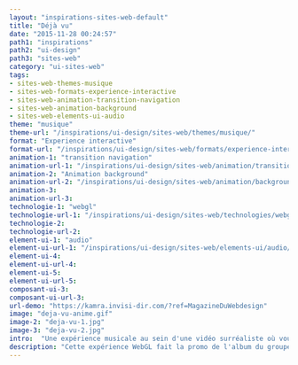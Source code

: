 ```yaml
---
layout: "inspirations-sites-web-default"
title: "Déjà vu"
date: "2015-11-28 00:24:57"
path1: "inspirations"
path2: "ui-design"
path3: "sites-web"
category: "ui-sites-web"
tags:
- sites-web-themes-musique
- sites-web-formats-experience-interactive
- sites-web-animation-transition-navigation
- sites-web-animation-background
- sites-web-elements-ui-audio
theme: "musique"
theme-url: "/inspirations/ui-design/sites-web/themes/musique/"
format: "Experience interactive"
format-url: "/inspirations/ui-design/sites-web/formats/experience-interactive/"
animation-1: "transition navigation"
animation-url-1: "/inspirations/ui-design/sites-web/animation/transition-navigation/"
animation-2: "Animation background"
animation-url-2: "/inspirations/ui-design/sites-web/animation/background/"
animation-3:
animation-url-3:
technologie-1: "webgl"
technologie-url-1: "/inspirations/ui-design/sites-web/technologies/webgl/"
technologie-2:
technologie-url-2:
element-ui-1: "audio"
element-ui-url-1: "/inspirations/ui-design/sites-web/elements-ui/audio/"
element-ui-4:
element-ui-url-4:
element-ui-5:
element-ui-url-5:
composant-ui-3:
composant-ui-url-3:
url-demo: "https://kamra.invisi-dir.com/?ref=MagazineDuWebdesign"
image: "deja-vu-anime.gif"
image-2: "deja-vu-1.jpg"
image-3: "deja-vu-2.jpg"
intro:  "Une expérience musicale au sein d'une vidéo surréaliste où vous pouvez intégrer votre visage via une webcam ou une image. Cette expérience WebGL fait la promo de l'album du groupe nippon KAMRA. Beau, étonnant et pas si déja vu ^^."
description: "Cette expérience WebGL fait la promo de l'album du groupe nippon KAMRA. Beau, étonnant et pas si déja vu ^^."
---
```

